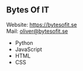 
  ## Bytes Of IT
  Website: https://bytesofit.se <br>
  Mail: oliver@bytesofit.se

- Python
- JavaScript
- HTML
- CSS


<!---
0pert/0pert is a ✨ special ✨ repository because its `README.md` (this file) appears on your GitHub profile.
You can click the Preview link to take a look at your changes.
--->
